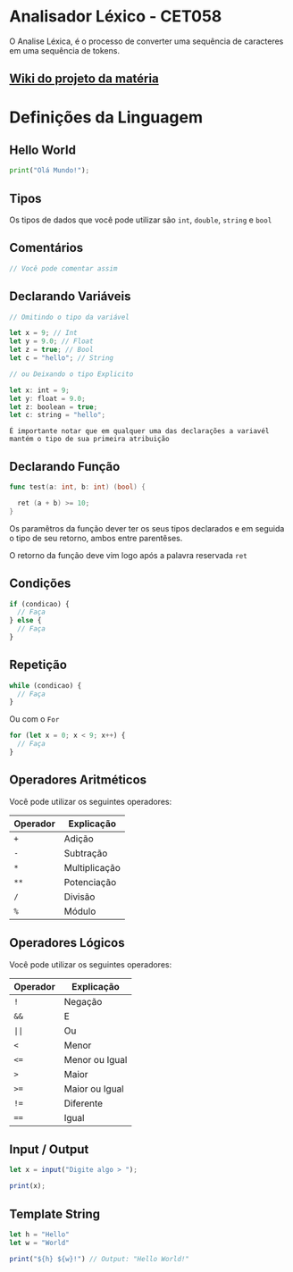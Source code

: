 # Analisador Léxico - CET058

O Analise Léxica, é o processo de converter uma sequência de caracteres em uma sequência de tokens.

## [Wiki do projeto da matéria](https://github.com/cet058/2019.1/wiki#detalhes-do-projeto)

# Definições da Linguagem

## Hello World

```py
print("Olá Mundo!");
```

## Tipos

Os tipos de dados que você pode utilizar são `int`, `double`, `string` e `bool`

## Comentários

```js
// Você pode comentar assim
```

## Declarando Variáveis

```js
// Omitindo o tipo da variável

let x = 9; // Int
let y = 9.0; // Float
let z = true; // Bool
let c = "hello"; // String

// ou Deixando o tipo Explicito

let x: int = 9;
let y: float = 9.0;
let z: boolean = true;
let c: string = "hello";
```

`É importante notar que em qualquer uma das declarações a variavél mantém o tipo de sua primeira atribuição`

## Declarando Função

```go
func test(a: int, b: int) (bool) {

  ret (a + b) >= 10;
}
```

Os paramêtros da função dever ter os seus tipos declarados e em seguida o tipo de seu retorno, ambos entre parentêses.

O retorno da função deve vim logo após a palavra reservada `ret`

## Condições

```js
if (condicao) {
  // Faça
} else {
  // Faça
}
```

## Repetição

```js
while (condicao) {
  // Faça
}
```

Ou com o `For`

```js
for (let x = 0; x < 9; x++) {
  // Faça
}
```

## Operadores Aritméticos

Você pode utilizar os seguintes operadores:

| Operador | Explicação    |
| -------- | ------------- |
| `+`      | Adição        |
| `-`      | Subtração     |
| `*`      | Multiplicação |
| `**`     | Potenciação   |
| `/`      | Divisão       |
| `%`      | Módulo        |

## Operadores Lógicos

Você pode utilizar os seguintes operadores:

| Operador                  | Explicação     |
| ------------------------- | -------------- |
| `!`                       | Negação        |
| `&&`                      | E              |
| <code>&#124;&#124;</code> | Ou             |
| `<`                       | Menor          |
| `<=`                      | Menor ou Igual |
| `>`                       | Maior          |
| `>=`                      | Maior ou Igual |
| `!=`                      | Diferente      |
| `==`                      | Igual          |

## Input / Output

```js
let x = input("Digite algo > ");

print(x);
```

## Template String

```js
let h = "Hello"
let w = "World"

print("${h} ${w}!") // Output: "Hello World!"
```